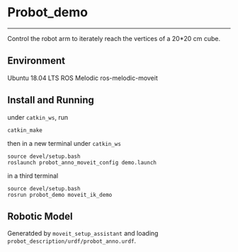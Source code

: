 # Probot_demo
---
Control the robot arm to iterately reach the vertices of a 20*20 cm cube.
## Environment
Ubuntu 18.04 LTS
ROS Melodic
ros-melodic-moveit
## Install and Running
under `catkin_ws`, run
```
catkin_make
```
then in a new terminal under `catkin_ws`
```
source devel/setup.bash
roslaunch probot_anno_moveit_config demo.launch 
```
in a third terminal
```
source devel/setup.bash
rosrun probot_demo moveit_ik_demo 
```
## Robotic Model
Generatded by `moveit_setup_assistant` and loading `probot_description/urdf/probot_anno.urdf`.